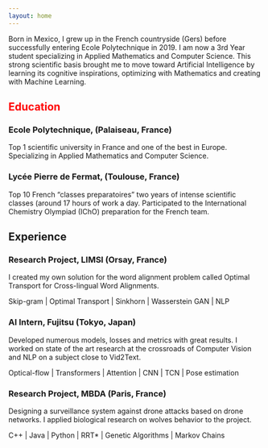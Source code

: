 ```yaml
---
layout: home
---
```


Born in Mexico, I grew up in the French countryside (Gers) before successfully entering Ecole Polytechnique in 2019. I am now a 3rd Year student specializing in Applied Mathematics and Computer Science. This strong scientific basis brought me to move toward Artificial Intelligence by learning its cognitive inspirations, optimizing with Mathematics and creating with Machine Learning.

## <span style="color: red;">Education</span>

### Ecole Polytechnique, (Palaiseau, France)

Top 1 scientific university in France and one of the best in Europe. Specializing in Applied Mathematics and Computer Science.


### Lycée Pierre de Fermat, (Toulouse, France)

Top 10 French “classes preparatoires” two years of intense scientific classes (around 17 hours of work a day. Participated to the International Chemistry Olympiad (IChO) preparation for the French team.


## Experience

### Research Project, LIMSI (Orsay, France)

I created my own solution for the word alignment problem called Optimal Transport for Cross-lingual Word Alignments.

Skip-gram | Optimal Transport | Sinkhorn | Wasserstein GAN | NLP

### AI Intern, Fujitsu (Tokyo, Japan)

Developed numerous models, losses and metrics with great results. I worked on state of the art research at the crossroads of Computer Vision and NLP on a subject close to Vid2Text.

Optical-flow | Transformers | Attention | CNN | TCN | Pose estimation

### Research Project, MBDA (Paris, France)

Designing a surveillance system against drone attacks based on drone networks. I applied biological research on wolves behavior to the project.

C++ | Java | Python | RRT* | Genetic Algorithms | Markov Chains